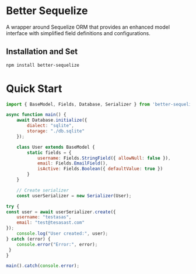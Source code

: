 # Better Sequelize

A wrapper around Sequelize ORM that provides an enhanced model interface with simplified field definitions and configurations.

## Installation and Set

```bash
npm install better-sequelize
```

# Quick Start
```js
import { BaseModel, Fields, Database, Serializer } from 'better-sequelize'

async function main() {
    await Database.initialize({
        dialect: "sqlite",
        storage: "./db.sqlite"
    });

    class User extends BaseModel {
        static fields = {
            username: Fields.StringField({ allowNull: false }),
            email: Fields.EmailField(),
            isActive: Fields.Boolean({ defaultValue: true })
        }
    }

    // Create serializer
    const userSerializer = new Serializer(User);

try {
const user = await userSerializer.create({
    username: "testasas",
    email: "test@tesasast.com"
});
    console.log("User created:", user);
} catch (error) {
    console.error("Error:", error);
 }
}

main().catch(console.error);
```